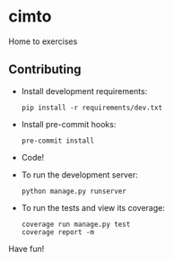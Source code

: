 # cimto
Home to exercises

## Contributing

- Install development requirements:

  ```console
  pip install -r requirements/dev.txt
  ```

- Install pre-commit hooks:

  ```console
  pre-commit install
  ```

- Code!

- To run the development server:

  ```console
  python manage.py runserver
  ```

- To run the tests and view its coverage:

  ```console
  coverage run manage.py test
  coverage report -m
  ```

Have fun!
